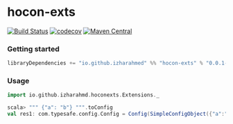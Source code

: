 # hocon-exts

[![Build Status](https://img.shields.io/github/workflow/status/izharahmd/hocon-exts/CI)](https://github.com/izharahmd/hocon-exts/actions?query=workflow%3ACI)
[![codecov](https://codecov.io/gh/izharahmd/hocon-exts/branch/master/graph/badge.svg)](https://codecov.io/gh/izharahmd/hocon-exts)
[![Maven Central](https://maven-badges.herokuapp.com/maven-central/io.github.izharahmd/hocon-exts_2.13/badge.svg)](https://maven-badges.herokuapp.com/maven-central/io.github.izharahmd/hocon-exts_2.13)

### Getting started
```scala
libraryDependencies += "io.github.izharahmed" %% "hocon-exts" % "0.0.1-RC"
```

### Usage
```scala
import io.github.izharahmd.hoconexts.Extensions._

scala> """ {"a": "b"} """.toConfig
val res1: com.typesafe.config.Config = Config(SimpleConfigObject({"a":"b"}))
```